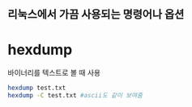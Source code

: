 리눅스에서 가끔 사용되는 명령어나 옵션
--

# hexdump
바이너리를 텍스트로 볼 때 사용

```bash
hexdump test.txt
hexdump -C test.txt #ascii도 같이 보여줌
```